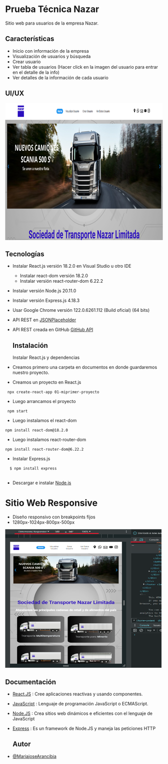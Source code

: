 # Prueba Técnica Nazar

Sitio web para usuarios de la empresa Nazar.

## Características

* Inicio con información de la empresa
* Visualización de usuarios y búsqueda
* Crear usuario
* Ver tabla de usuarios (Hacer click en la imagen del usuario para entrar en el detalle de la info)
* Ver detalles de la información de cada usuario 

## UI/UX

<img src="https://github.com/mjarancibiasuazo/Imagenes-manual/blob/9256faad917962a0213bcf6f24a6664a15372337/home-web.png" width="700" height="438">

## Tecnologías

* Instalar React.js versión 18.2.0 en Visual Studio u otro IDE
  * Instalar react-dom versión 18.2.0
  * Instalar versión react-router-dom 6.22.2
* Instalar versión Node.js 20.11.0
* Instalar versión Express.js 4.18.3
* Usar Google Chrome versión 122.0.6261.112 (Build oficial) (64 bits)
* API REST en [JSONPlaceholder](https://jsonplaceholder.typicode.com/)
* API REST creada en GitHub [GitHub API](https://raw.githubusercontent.com/mjarancibiasuazo/lista-usuarios/main/usuarios.json)

  ## Instalación
  Instalar React.js y dependencias

* Creamos primero una carpeta en documentos en donde guardaremos nuestro proyecto.
* Creamos un proyecto en React.js
```
 npx create-react-app 01-miprimer-proyecto
```
* Luego arrancamos el proyecto
```
 npm start
```
* Luego instalamos el react-dom
```
npm install react-dom@18.2.0

```
* Luego instalamos react-router-dom
```
npm install react-router-dom@6.22.2

```
* Instalar Express.js
```
  $ npm install express
 
 ```

* Descargar e instalar [Node.js](https://nodejs.org/en/download)

# Sitio Web Responsive

* Diseño responsivo con breakpoints fijos
 * 1280px-1024px-800px-500px

<img src="https://github.com/mjarancibiasuazo/Imagenes-manual/blob/9256faad917962a0213bcf6f24a6664a15372337/sitio-web-responsive.png" width="500" height="442">



## Documentación

* [React.JS](https://es.legacy.reactjs.org/docs/getting-started.html) : Cree aplicaciones reactivas y usando componentes.

* [JavaScript](https://devdocs.io/javascript/) : Lenguaje de programación JavaScript o ECMAScript.

* [Node.JS](https://nodejs.org/docs/latest/api/) : Crea sitios web dinámicos e eficientes con el lenguaje de JavaScript

* [Express](https://expressjs.com/es/) : Es un framework de Node.JS y maneja las peticiones HTTP

  ## Autor

- [@MariajoseArancibia](https://github.com/mjarancibiasuazo)

